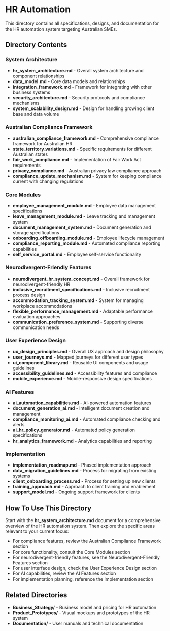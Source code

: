 # HR Automation

This directory contains all specifications, designs, and documentation for the HR automation system targeting Australian SMEs.

## Directory Contents

### System Architecture
- **hr_system_architecture.md** - Overall system architecture and component relationships
- **data_model.md** - Core data models and relationships
- **integration_framework.md** - Framework for integrating with other business systems
- **security_architecture.md** - Security protocols and compliance mechanisms
- **system_scalability_design.md** - Design for handling growing client base and data volume

### Australian Compliance Framework
- **australian_compliance_framework.md** - Comprehensive compliance framework for Australian HR
- **state_territory_variations.md** - Specific requirements for different Australian states
- **fair_work_compliance.md** - Implementation of Fair Work Act requirements
- **privacy_compliance.md** - Australian privacy law compliance approach
- **compliance_update_mechanism.md** - System for keeping compliance current with changing regulations

### Core Modules
- **employee_management_module.md** - Employee data management specifications
- **leave_management_module.md** - Leave tracking and management system
- **document_management_system.md** - Document generation and storage specifications
- **onboarding_offboarding_module.md** - Employee lifecycle management
- **compliance_reporting_module.md** - Automated compliance reporting capabilities
- **self_service_portal.md** - Employee self-service functionality

### Neurodivergent-Friendly Features
- **neurodivergent_hr_system_concept.md** - Overall framework for neurodivergent-friendly HR
- **inclusive_recruitment_specifications.md** - Inclusive recruitment process design
- **accommodation_tracking_system.md** - System for managing workplace accommodations
- **flexible_performance_management.md** - Adaptable performance evaluation approaches
- **communication_preference_system.md** - Supporting diverse communication needs

### User Experience Design
- **ux_design_principles.md** - Overall UX approach and design philosophy
- **user_journeys.md** - Mapped journeys for different user types
- **ui_component_library.md** - Reusable UI components and usage guidelines
- **accessibility_guidelines.md** - Accessibility features and compliance
- **mobile_experience.md** - Mobile-responsive design specifications

### AI Features
- **ai_automation_capabilities.md** - AI-powered automation features
- **document_generation_ai.md** - Intelligent document creation and management
- **compliance_monitoring_ai.md** - Automated compliance checking and alerts
- **ai_hr_policy_generator.md** - Automated policy generation specifications
- **hr_analytics_framework.md** - Analytics capabilities and reporting

### Implementation 
- **implementation_roadmap.md** - Phased implementation approach
- **data_migration_guidelines.md** - Process for migrating from existing systems
- **client_onboarding_process.md** - Process for setting up new clients
- **training_approach.md** - Approach to client training and enablement
- **support_model.md** - Ongoing support framework for clients

## How To Use This Directory

Start with the **hr_system_architecture.md** document for a comprehensive overview of the HR automation system. Then explore the specific areas relevant to your current focus:

- For compliance features, review the Australian Compliance Framework section
- For core functionality, consult the Core Modules section
- For neurodivergent-friendly features, see the Neurodivergent-Friendly Features section
- For user interface design, check the User Experience Design section
- For AI capabilities, review the AI Features section
- For implementation planning, reference the Implementation section

## Related Directories
- **Business_Strategy/** - Business model and pricing for HR automation
- **Product_Prototypes/** - Visual mockups and prototypes of the HR system
- **Documentation/** - User manuals and technical documentation